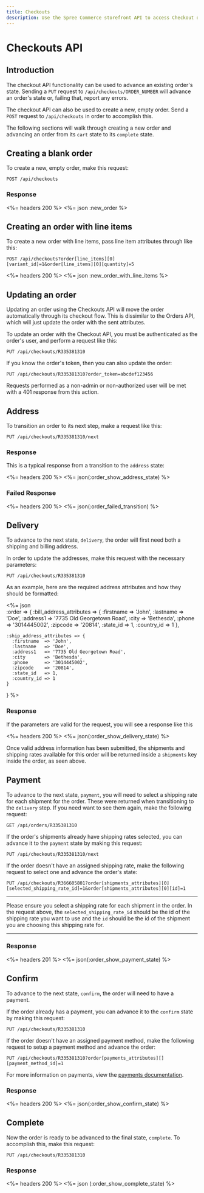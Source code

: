 ```yaml
---
title: Checkouts
description: Use the Spree Commerce storefront API to access Checkout data.
---
```


# Checkouts API

## Introduction

The checkout API functionality can be used to advance an existing order's state. Sending a `PUT` request to `/api/checkouts/ORDER_NUMBER` will advance an order's state or, failing that, report any errors.

The checkout API can also be used to create a new, empty order. Send a `POST` request to `/api/checkouts` in order to accomplish this.

The following sections will walk through creating a new order and advancing an order from its `cart` state to its `complete` state.

## Creating a blank order

To create a new, empty order, make this request:

    POST /api/checkouts

### Response

<%= headers 200 %>
<%= json :new_order %>

## Creating an order with line items

To create a new order with line items, pass line item attributes through like this:

    POST /api/checkouts?order[line_items][0][variant_id]=1&order[line_items][0][quantity]=5

<%= headers 200 %>
<%= json :new_order_with_line_items %>

## Updating an order

Updating an order using the Checkouts API will move the order automatically through its checkout flow. This is dissimilar to the Orders API, which will just update the order with the sent attributes.

To update an order with the Checkout API, you must be authenticated as the order's user, and perform a request like this:

    PUT /api/checkouts/R335381310

If you know the order's token, then you can also update the order:

    PUT /api/checkouts/R335381310?order_token=abcdef123456

Requests performed as a non-admin or non-authorized user will be met with a 401 response from this action.

## Address

To transition an order to its next step, make a request like this:

    PUT /api/checkouts/R335381310/next

### Response

This is a typical response from a transition to the `address` state:

<%= headers 200 %>
<%= json(:order_show_address_state) %>

### Failed Response

<%= headers 200 %>
<%= json(:order_failed_transition) %>

## Delivery

To advance to the next state, `delivery`, the order will first need both a shipping and billing address.

In order to update the addresses, make this request with the necessary parameters:

    PUT /api/checkouts/R335381310

As an example, here are the required address attributes and how they should be formatted:

<%= json \
  :order => {
    :bill_address_attributes => {
      :firstname  => 'John',
      :lastname   => 'Doe',
      :address1   => '7735 Old Georgetown Road',
      :city       => 'Bethesda',
      :phone      => '3014445002',
      :zipcode    => '20814',
      :state_id   => 1,
      :country_id => 1
    },

    :ship_address_attributes => {
      :firstname  => 'John',
      :lastname   => 'Doe',
      :address1   => '7735 Old Georgetown Road',
      :city       => 'Bethesda',
      :phone      => '3014445002',
      :zipcode    => '20814',
      :state_id   => 1,
      :country_id => 1
    }
  }
%>

### Response

If the parameters are valid for the request, you will see a response like this

<%= headers 200 %>
<%= json(:order_show_delivery_state) %>

Once valid address information has been submitted, the shipments and shipping rates available for this order will be returned inside a `shipments` key inside the order, as seen above.

## Payment

To advance to the next state, `payment`, you will need to select a shipping rate for each shipment for the order. These were returned when transitioning to the `delivery` step. If you need want to see them again, make the following request:

    GET /api/orders/R335381310

If the order's shipments already have shipping rates selected, you can advance it to the `payment` state by making this request:

    PUT /api/checkouts/R335381310/next

If the order doesn't have an assigned shipping rate, make the following request to select one and advance the order's state:

    PUT /api/checkouts/R366605801?order[shipments_attributes][0]
    [selected_shipping_rate_id]=1&order[shipments_attributes][0][id]=1

***
Please ensure you select a shipping rate for each shipment in the order. In the request above, the `selected_shipping_rate_id` should be the id of the shipping rate you want to use and the `id` should be the id of the shipment you are choosing this shipping rate for.
***

### Response

<%= headers 201 %>
<%= json(:order_show_payment_state) %>

## Confirm

To advance to the next state, `confirm`, the order will need to have a payment.

If the order already has a payment, you can advance it to the `confirm` state by making this request:

    PUT /api/checkouts/R335381310

If the order doesn't have an assigned payment method, make the following request to setup a payment method and advance the order:

    PUT /api/checkouts/R335381310?order[payments_attributes][][payment_method_id]=1

For more information on payments, view the [payments documentation](payments).

### Response

<%= headers 200 %>
<%= json(:order_show_confirm_state) %>

## Complete

Now the order is ready to be advanced to the final state, `complete`. To accomplish this, make this request:

    PUT /api/checkouts/R335381310

### Response

<%= headers 200 %>
<%= json (:order_show_complete_state) %>
